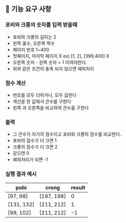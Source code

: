 ## 🚀 기능 요구 사항
### 포비와 크롱의 숫자를 입력 받을때
- 포비와 크롱의 길이는 2
- 왼쪽 홀수, 오른쪽 짝수
- 페이지 번호 1~400
- 첫페이지, 마지막 페이지 X ex) [1, 2], [399,400] X
- 오른쪽 숫자 - 왼쪽 숫자 = 1 이여야한다.
- 위와 같은 조건이 충족 되지 않으면 예외처리

### 점수 계산
- 번호를 모두 더하거나, 모두 곱한다
- 계산을 한 값에서 큰수를 구한다
- 왼쪽 과 오른쪽을 비교하여 큰수를 구한다


### 출력

- 그 큰수가 자기의 점수이고 포비와 크롱의 점수를 비교한다.
- 포비의 점수가 더 크면 1
- 크롱의 점수가 더 크면 2
- 같으면 0
- 예외처리가 되면 -1

### 실행 결과 예시

| pobi | crong | result |
| --- | --- | --- |
| [97, 98] | [197, 198] | 0 |
| [131, 132] | [211, 212] | 1 |
| [99, 102] | [211, 212] | -1 |
